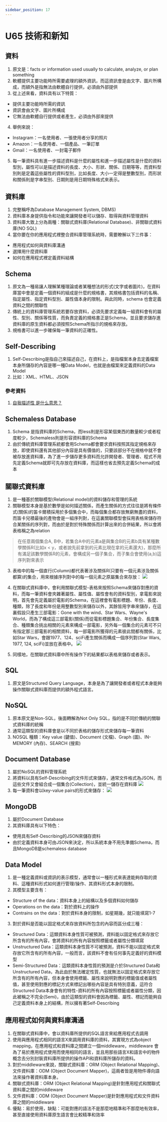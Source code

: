 ```yaml
---
sidebar_position: 17
---
```





# U65 技術和新知


## 資料
1. 原文是：facts or information used usually to calculate, analyze, or plan something
2. 軟體提供主要功能時所需要處理的額外資訊，而這資訊會是由文字、圖片所構成，而額外是指無法由軟體自行提供，必須由外部提供
3. 從上述來看，資料具有以下特質：
 - 提供主要功能時所需的資訊
 - 資訊會由文字、圖片所構成
 - 它無法由軟體自行提供或者產生，必須由外部來提供
4. 舉例來說：
- Instagram：一名使用者、一張使用者分享的照片
- Amazon：一名使用者、一個產品、一筆訂單
- Gmail：一名使用者、一封電子郵件
5. 每一筆資料具有進一步描述資料是什麼的屬性和進一步描述屬性是什麼的資料型別，屬性可以是描述資料的長度、大小、形狀、關係、日期等等，而資料型別則是定義這些屬性的資料型別，比如長度、大小一定得是整數型別，而形狀和關係則是字串型別、日期則是用日期特殊格式來表示。

## 資料庫
1. 完整稱呼為Database Management System, DBMS)
2. 資料庫本身提供指令和功能來讓開發者可以儲存、取得與資料管理資料
3. 資料庫大致上分為兩種：關聯式資料庫(Relational Database)、非關聯式資料庫(NO SQL)
4. 當你要在你的應用程式裡整合資料庫管理系統時，需要瞭解以下三件事：
  - 應用程式如何與資料庫溝通
  - 選擇用什麼資料庫
  - 如何在應用程式裡定義資料結構




## Schema
1. 原文為一種易讓人理解某種理論或者某種想法的形式(文字或者圖片)，在資料庫當中會是定義一個資料的組成是什麼的規格書，其規格書包括資料的名稱、指定屬性、指定資料型別、屬性值本身的限制。與此同時，schema 也會定義資料之間的關聯性
2. 傳統上的資料庫管理系統若要存放資料，必須先要求定義每一組資料會有的屬性、型別、關係等性質，而負責定義的規格書正是Schema，並且要求儲存進資料庫的原生資料都必須按照Schema所指示的規格來存放。
3. 規格書可以進一步確保每一筆資料的正確性。


## Self-Describing
1. Self-Describing是指自己來描述自己，在資料上，是指檔案本身去定義檔案本身所儲存的內容是哪一種Data Model，也就是由檔案來定義資料的Data Model
2. 比如：XML、HTML、JSON

### 參考資料
1. [自我描述性 是什么意思？](https://www.zhihu.com/question/46127181)

## Schemaless Database
1. Schema 是指資料庫的Schema，而less則是形容某個東西的數量較少或者程度較少，Schemaless則是形容資料庫的Schema
2. 由於傳統資料庫管理系統都會用Schema都會要求資料按照其指定規格來存放，即使資料還有其他部分內容是具有價值的，只要該部分不在規格中就不會被存放進資料庫，為了進一步儲存更多資料而允許開發者、管理者、程式不用先定義Schema就即可先存放在資料庫，而這樣也省去預先定義Schema的成本

## 關聯式資料庫
1. 是一種基於關聯模型(Relational model)的資料儲存和管理的系統
2. 關聯模型本身是基於數學是如何描述關係，而產生關係的方式往往是將有條件式(關係)的笛卡爾積採用於多個集合中，而每個集合都存放無窮無盡的資料，而笛卡兒積最後的產物會是一組序列對，在這裏關聯模型會採用表格來儲存符合某關係的序列對，而由於是對於特殊關係而計算出來的合併結果，所以會將表格稱之為relation

> 在任意兩個集合A, B中，若集合A中的元素a是與集合B的元素b具有某種數學關係R(比如x < y，或者說先前拿到的元素比現在拿的元素還大)，那麼所有滿足該數學關係R的元素，會構成另一個子集合，而子集合會使用(a,b)這序列對來表示


3. 表格中的每一個直行(Column)都代表著涉及關係R(只要有一個元素涉及關係都算)的集合，用來根據序列對中的每一個元素之原屬集合來存放：
![](https://res.cloudinary.com/dqfxgtyoi/image/upload/v1637311082/blog/database/pairs2table_qzvyg1.png)


4. 在關聯式資料庫中，會利用關聯式模型-表格來按照Schema來儲存對應的資料，而每一筆資料會夾雜著屬性、屬性值、屬性會有的資料型別，拿電影來說明，首先會先定義屬於電影的Schema，在這裡會有電影標題、年份、長度、種類，除了長度和年份是用整數型別來儲存以外，其餘皆用字串來儲存，在這裏假設只產生三部電影：Gone with the wind、Star Wars、Wayne's World，而為了構成這三部電影(關係)而從電影標題集合、年份集合、長度集合、種類集合挑出相關的元素來構成一部電影，另外每一個集合的元素可不只有指定那三部電影的相關資料，每一部電影所獲得的元素彼此間都有關係，比如Star Wars，會跟1977、124、sciFi產生關係而構成一個序列對(Star Wars, 1977, 124, sciFi)並放在表格中。
![](https://res.cloudinary.com/dqfxgtyoi/image/upload/v1637311889/blog/database/pairs2tableExample_nvyndh.png)

5. 同樣地，在關聯式資料庫中所有操作下的結果都以表格來儲存或者表示。

## SQL
1. 原文是Structured Query Language，本身是為了讓開發者或者程式本身能夠操作關聯式資料庫而提供的額外程式語言。

## NoSQL
1. 原本原文是Non-SQL，後面轉解為Not Only SQL，指的是不同於傳統的關聯式資料庫的統稱
2. 通常這類型的資料庫會是以不同於表格的儲存形式來儲存每一筆資料
3. NOSQL 種類：Key value (鍵值)、Document (文檔)、Graph (圖)、IN-MEMORY (內存)、SEARCH (搜索)


## Document Database
1. 屬於NoSQL的資料管理系統
2. 將資料以具有Self-Describing的文件形式來儲存，通常文件格式為JSON，而這些文件又會組合成一個集合(Collection)，並統一儲存在資料庫
![](https://res.cloudinary.com/dqfxgtyoi/image/upload/v1637328104/blog/database/documentDatabase_gtj5rd.png)
3. 每一筆資料會以key-value pairs的形式來儲存：
![](https://res.cloudinary.com/dqfxgtyoi/image/upload/v1637328199/blog/database/dataInDocDatabase_yurf93.png)

## MongoDB 
1. 屬於Document Database
2. 其資料庫具有以下特色：
  - 使用具有Self-Describing的JSON來儲存資料
  - 由於定義資料本身可由JSON來決定，所以系統本身不用先準備Schema，而且MongoDB是schemaless database


## Data Model
1. 是一種定義資料或資訊的表示模型，通常會以一種形式來表達能夠存取的資料、這種資料形式如何進行管理/操作、其資料形式本身的限制。
2. 其模型主要含有：
  - Structure of the data：資料本身上的結構以及多個資料如何儲存
  - Operations on the data：對於資料上的操作
  - Contrains on the data：對於資料本身的限制，如星期幾，就只能填寫1-7
3. 對於資料是否能以固定格式來存放資料所包含的內容而區分成三種：
  - Structured Data：這類資料本身性質可被預測，資料能以固定格式來存放它所含有的所有內容，會將資料的所有內容按照標籤或者屬性分類填寫
  - Unstructured Data：這類資料本身性質不可被預測，資料不能以固定格式來存放它所含有的所有內容，一般而言，該資料不會有任何事先定義好的資料模型
  - Semi-Structured Data：這類資料本身性質的預測是介於Structured Data和Unstructured Data，為此由於無法確定性質，也就無法以固定格式來存放它所含有的所有內容，但本身會使用標籤、屬性來說明對應的標籤值或者屬性值，甚至使用對應的標記方式來標記出哪些內容是具有特別意義，這符合Structured Data本身會有的特性-資料的所有內容按照標籤或者屬性分類，因此被稱之不完全(Semi)，由於這類型的資料會因為標籤、屬性、標記而能夠自己定義資料本身上的結構，所以擁有著Self-Describing






## 應用程式如何與資料庫溝通
1. 在關聯式資料庫中，會以資料庫所提供的SQL語言來給應用程式去調用
2. 使用與應用程式相同的語言X來調用資料庫的資料，其實現方式為object mapping，在應用程式和資料庫之間建立一個middleware，middleware 會為了易於應用程式使用而使用相同的語言，並且用那些語言X和語言中的物件概念去分別封裝資料庫所提供的操作API和資料庫所儲存的資料。
3. 對於middleware來說，關聯式資料庫：ORM (Object Relational Mapping)、文件資料庫：ODM (Object Document Mapper)，這兩者皆是用物件導向語法來操作著資料庫本身。
4. 關聯式資料庫：ORM (Object Relational Mapping)是針對應用程式和關聯式資料庫之間的middleware
5. 文件資料庫：ODM (Object Document Mapper)是針對應用程式和文件資料庫之間的middleware
6. 優點：易於使用，缺點：可能對應的語法不是那麼地精準和不那麼地有效率，甚至直接使用資料庫原生語言會比較精準和效率

